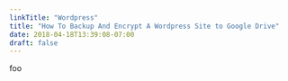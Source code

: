 ```yaml
---
linkTitle: "Wordpress"
title: "How To Backup And Encrypt A Wordpress Site to Google Drive"
date: 2018-04-18T13:39:08-07:00
draft: false
---
```


foo